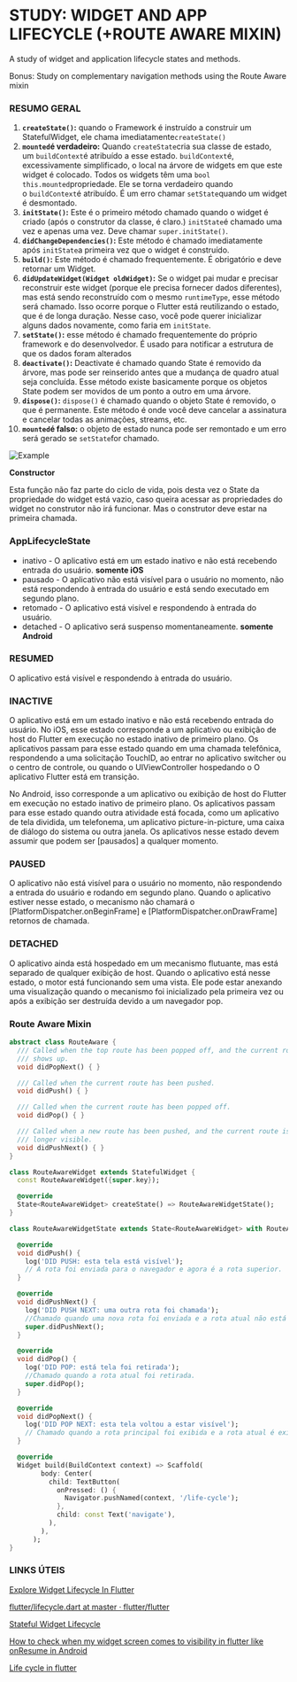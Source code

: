 # STUDY: WIDGET AND APP LIFECYCLE (+ROUTE AWARE MIXIN)

A study of widget and application lifecycle states and methods.

Bonus: Study on complementary navigation methods using the Route Aware mixin


### **RESUMO GERAL**

1. **`createState()`:** quando o Framework é instruído a construir um StatefulWidget, ele chama imediatamente`createState()`
2. **`mounted`é verdadeiro:** Quando `createState`cria sua classe de estado, um `buildContext`é atribuído a esse estado. `buildContext`é, excessivamente simplificado, o local na árvore de widgets em que este widget é colocado. Todos os widgets têm uma `bool this.mounted`propriedade. Ele se torna verdadeiro quando o `buildContext`é atribuído. É um erro chamar `setState`quando um widget é desmontado.
3. **`initState()`:** Este é o primeiro método chamado quando o widget é criado (após o construtor da classe, é claro.) `initState`é chamado uma vez e apenas uma vez. Deve chamar `super.initState()`.
4. **`didChangeDependencies()`:** Este método é chamado imediatamente após `initState`a primeira vez que o widget é construído.
5. **`build()`:** Este método é chamado frequentemente. É obrigatório e deve retornar um Widget.
6. **`didUpdateWidget(Widget oldWidget)`:** Se o widget pai mudar e precisar reconstruir este widget (porque ele precisa fornecer dados diferentes), mas está sendo reconstruído com o mesmo `runtimeType`, esse método será chamado. Isso ocorre porque o Flutter está reutilizando o estado, que é de longa duração. Nesse caso, você pode querer inicializar alguns dados novamente, como faria em `initState`.
7. **`setState()`:** esse método é chamado frequentemente do próprio framework e do desenvolvedor. É usado para notificar a estrutura de que os dados foram alterados
8. **`deactivate()`:** Deactivate é chamado quando State é removido da árvore, mas pode ser reinserido antes que a mudança de quadro atual seja concluída. Esse método existe basicamente porque os objetos State podem ser movidos de um ponto a outro em uma árvore.
9. **`dispose()`:** `dispose()` é chamado quando o objeto State é removido, o que é permanente. Este método é onde você deve cancelar a assinatura e cancelar todas as animações, streams, etc.
10. **`mounted`é falso:** o objeto de estado nunca pode ser remontado e um erro será gerado se `setState`for chamado.

![Example](https://i.stack.imgur.com/94idE.png)

**Constructor**

Esta função não faz parte do ciclo de vida, pois desta vez o State da propriedade do widget está vazio, caso queira acessar as propriedades do widget no construtor não irá funcionar. Mas o construtor deve estar na primeira chamada.

### **AppLifecycleState**

- inativo - O aplicativo está em um estado inativo e não está recebendo entrada do usuário. **somente iOS**
- pausado - O aplicativo não está visível para o usuário no momento, não está respondendo à entrada do usuário e está sendo executado em segundo plano.
- retomado - O aplicativo está visível e respondendo à entrada do usuário.
- detached - O aplicativo será suspenso momentaneamente. **somente Android**

### RESUMED

O aplicativo está visível e respondendo à entrada do usuário.

### INACTIVE

O aplicativo está em um estado inativo e não está recebendo entrada do usuário.
No iOS, esse estado corresponde a um aplicativo ou exibição de host do Flutter em execução
no estado inativo de primeiro plano. Os aplicativos passam para esse estado quando em
uma chamada telefônica, respondendo a uma solicitação TouchID, ao entrar no aplicativo
switcher ou o centro de controle, ou quando o UIViewController hospedando o
O aplicativo Flutter está em transição.

No Android, isso corresponde a um aplicativo ou exibição de host do Flutter em execução
no estado inativo de primeiro plano. Os aplicativos passam para esse estado quando
outra atividade está focada, como um aplicativo de tela dividida, um telefonema,
um aplicativo picture-in-picture, uma caixa de diálogo do sistema ou outra janela.
Os aplicativos nesse estado devem assumir que podem ser [pausados] a qualquer momento.

### PAUSED

O aplicativo não está visível para o usuário no momento, não respondendo a
entrada do usuário e rodando em segundo plano.
Quando o aplicativo estiver nesse estado, o mecanismo não chamará o
[PlatformDispatcher.onBeginFrame] e [PlatformDispatcher.onDrawFrame]
retornos de chamada.

### DETACHED

O aplicativo ainda está hospedado em um mecanismo flutuante, mas está separado de
qualquer exibição de host.
Quando o aplicativo está nesse estado, o motor está funcionando sem
uma vista. Ele pode estar anexando uma visualização quando o mecanismo
foi inicializado pela primeira vez ou após a exibição ser destruída devido a um navegador
pop.

### Route Aware Mixin

```dart
abstract class RouteAware {
  /// Called when the top route has been popped off, and the current route
  /// shows up.
  void didPopNext() { }

  /// Called when the current route has been pushed.
  void didPush() { }

  /// Called when the current route has been popped off.
  void didPop() { }

  /// Called when a new route has been pushed, and the current route is no
  /// longer visible.
  void didPushNext() { }
}
```

```dart
class RouteAwareWidget extends StatefulWidget {
  const RouteAwareWidget({super.key});

  @override
  State<RouteAwareWidget> createState() => RouteAwareWidgetState();
}

class RouteAwareWidgetState extends State<RouteAwareWidget> with RouteAware {

  @override
  void didPush() {
    log('DID PUSH: esta tela está visível');
    // A rota foi enviada para o navegador e agora é a rota superior.
  }

  @override
  void didPushNext() {
    log('DID PUSH NEXT: uma outra rota foi chamada');
    //Chamado quando uma nova rota foi enviada e a rota atual não está mais visível.
    super.didPushNext();
  }

  @override
  void didPop() {
    log('DID POP: está tela foi retirada');
    //Chamado quando a rota atual foi retirada.
    super.didPop();
  }

  @override
  void didPopNext() {
    log('DID POP NEXT: esta tela voltou a estar visível');
    // Chamado quando a rota principal foi exibida e a rota atual é exibida.
  }

  @override
  Widget build(BuildContext context) => Scaffold(
        body: Center(
          child: TextButton(
            onPressed: () {
              Navigator.pushNamed(context, '/life-cycle');
            },
            child: const Text('navigate'),
          ),
        ),
      );
}
```

### LINKS ÚTEIS

[Explore Widget Lifecycle In Flutter](https://medium.flutterdevs.com/explore-widget-lifecycle-in-flutter-e36031c697d0)

[flutter/lifecycle.dart at master · flutter/flutter](https://github.com/flutter/flutter/blob/master/examples/layers/services/lifecycle.dart)

[Stateful Widget Lifecycle](https://www.bookstack.cn/read/flutterbyexample/aebe8dda4df3319f.md)

[How to check when my widget screen comes to visibility in flutter like onResume in Android](https://stackoverflow.com/questions/57856561/how-to-check-when-my-widget-screen-comes-to-visibility-in-flutter-like-onresume/58504433#58504433)

[Life cycle in flutter](https://stackoverflow.com/questions/41479255/life-cycle-in-flutter)
